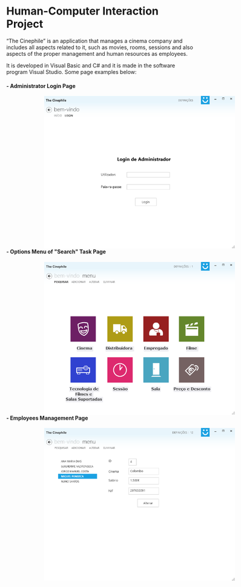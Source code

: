# Human-Computer Interaction Project

“The Cinephile” is an application that manages a cinema company and includes all aspects related to it, such as movies, rooms, sessions and also aspects of the proper management and human resources as employees.

It is developed in Visual Basic and C# and it is made in the software program Visual Studio.
Some page examples below:

#### - Administrator Login Page

<img align="left" src="/TestIHCNav/Images/5.png" width="700" title="Angular" hspace="100"/>

----

#### - Options Menu of "Search" Task Page

<img align="left" src="/TestIHCNav/Images/6.png" width="700" title="Bootstrap" hspace="100"/>

----

#### - Employees Management Page

<img align="left" src="/TestIHCNav/Images/2.png" width="700" title="Browsersync" hspace="100"/>

<br/><br/><br/><br/><br/>
